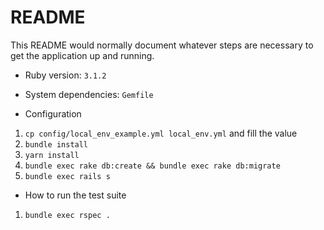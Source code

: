 # README

This README would normally document whatever steps are necessary to get the
application up and running.

* Ruby version: `3.1.2`

* System dependencies: `Gemfile`

* Configuration

1. `cp config/local_env_example.yml local_env.yml` and fill the value
2. `bundle install`
3. `yarn install`
4. `bundle exec rake db:create && bundle exec rake db:migrate`
5. `bundle exec rails s`

* How to run the test suite

1. `bundle exec rspec .`
